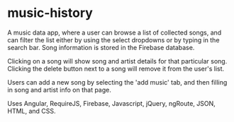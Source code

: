 # music-history

A music data app, where a user can browse a list of collected songs, and can filter the list either by using the select dropdowns or by typing in the search bar. Song information is stored in the Firebase database.

Clicking on a song will show song and artist details for that particular song.
Clicking the delete button next to a song will remove it from the user's list.

Users can add a new song by selecting the 'add music' tab, and then filling in song and artist info on that page.

Uses Angular, RequireJS, Firebase, Javascript, jQuery, ngRoute, JSON, HTML, and CSS.


